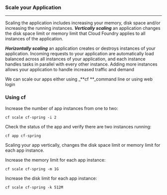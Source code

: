 ### Scale your Application

---

Scaling the application includes increasing your memory, disk space and/or increasing the running instances. _**Vertically scaling**_ an application changes the disk space limit or memory limit that Cloud Foundry applies to all instances of the application.

_**Horizontally scaling**_ an application creates or destroys instances of your application. Incoming requests to your application are automatically load balanced across all instances of your application, and each instance handles tasks in parallel with every other instance. Adding more instances allows your application to handle increased traffic and demand

We can scale our apps either using _**cf **_command line or using web login

### Using cf

Increase the number of app instances from one to two:

```
cf scale cf-spring -i 2
```

Check the status of the app and verify there are two instances running:

```
cf app cf-spring
```

Scaling your app vertically, changes the disk space limit or memory limit for each app instance.

Increase the memory limit for each app instance:

```
cf scale cf-spring -m 1G
```

Increase the disk limit for each app instance:

```
cf scale cf-spring -k 512M
```



